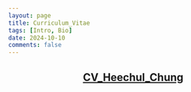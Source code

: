 ```yaml
---
layout: page
title: Curriculum_Vitae
tags: [Intro, Bio]
date: 2024-10-10
comments: false
---
```


## <center><a href="https://ryanhchung.github.io/CV_Heechul_Chung.pdf" target="_blank">CV_Heechul_Chung</a></center>
